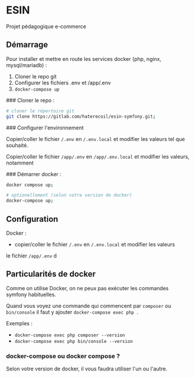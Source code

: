 # ESIN

Projet pédagogique e-commerce

## Démarrage

Pour installer et mettre en route les services docker (php, nginx, mysql/mariadb) :

1. Cloner le repo git
2. Configurer les fichiers .env et /app/.env
3. `docker-compose up`

 

### Cloner le repo : 

```bash
# cloner le répertoire git
git clone https://gitlab.com/haterecoil/esin-symfony.git;
```

### Configurer l'environnement

Copier/coller le fichier `/.env` en `/.env.local` et modifier les valeurs tel que souhaité.

Copier/coller le fichier `/app/.env` en `/app/.env.local` et modifier les valeurs, notamment 

### Démarrer docker :

```bash
docker compose up;

# optionellement (selon votre version de docker)
docker-compose up;
```

## Configuration

Docker : 
- copier/coller le fichier `/.env` en `/.env.local` et modifier les valeurs

le fichier `/app/.env` d

## Particularités de docker

Comme on utilise Docker, on ne peux pas exécuter les commandes symfony habituelles. 

Quand vous voyez une commande qui commencent par `composer` ou `bin/console` il faut y ajouter `docker-compose exec php `.

Exemples : 
-  `docker-compose exec php composer --version`
-  `docker-compose exec php bin/console --version`


### docker-compose ou docker compose ?

Selon votre version de docker, il vous faudra utiliser l'un ou l'autre. 